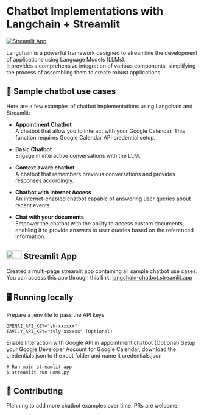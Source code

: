 # Chatbot Implementations with Langchain + Streamlit

[![Streamlit App](https://static.streamlit.io/badges/streamlit_badge_black_white.svg)](https://langchain-chatbot.streamlit.app/)

Langchain is a powerful framework designed to streamline the development of applications using Language Models (LLMs). \
It provides a comprehensive integration of various components, simplifying the process of assembling them to create robust applications.

## 💬 Sample chatbot use cases
Here are a few examples of chatbot implementations using Langchain and Streamlit:
-  **Appointment Chatbot** \
  A chatbot that allow you to interact with your Google Calendar. This function requires Google Calendar API credential setup.

-  **Basic Chatbot** \
  Engage in interactive conversations with the LLM.

- **Context aware chatbot** \
  A chatbot that remembers previous conversations and provides responses accordingly.

-  **Chatbot with Internet Access** \
  An internet-enabled chatbot capable of answering user queries about recent events.

-  **Chat with your documents** \
  Empower the chatbot with the ability to access custom documents, enabling it to provide answers to user queries based on the referenced information.

## <img src="https://streamlit.io/images/brand/streamlit-mark-color.png" width="40" height="22"> Streamlit App
Created a multi-page streamlit app containing all sample chatbot use cases. \
You can access this app through this link: [langchain-chatbot.streamlit.app](https://langchain-chatbot.streamlit.app)

## 🖥️ Running locally
Prepare a .env file to pass the API keys
```
OPENAI_API_KEY="sk-xxxxxx"
TAVILY_API_KEY="tvly-xxxxxx" (Optional)
```

Enable Interaction with Google API in appointment chatbot (Optional)
Setup your Google Developer Account for Google Calendar, download the credentials json to the root folder and name it credentials.json

```shell
# Run main streamlit app
$ streamlit run Home.py
```

## 💁 Contributing
Planning to add more chatbot examples over time. PRs are welcome.
